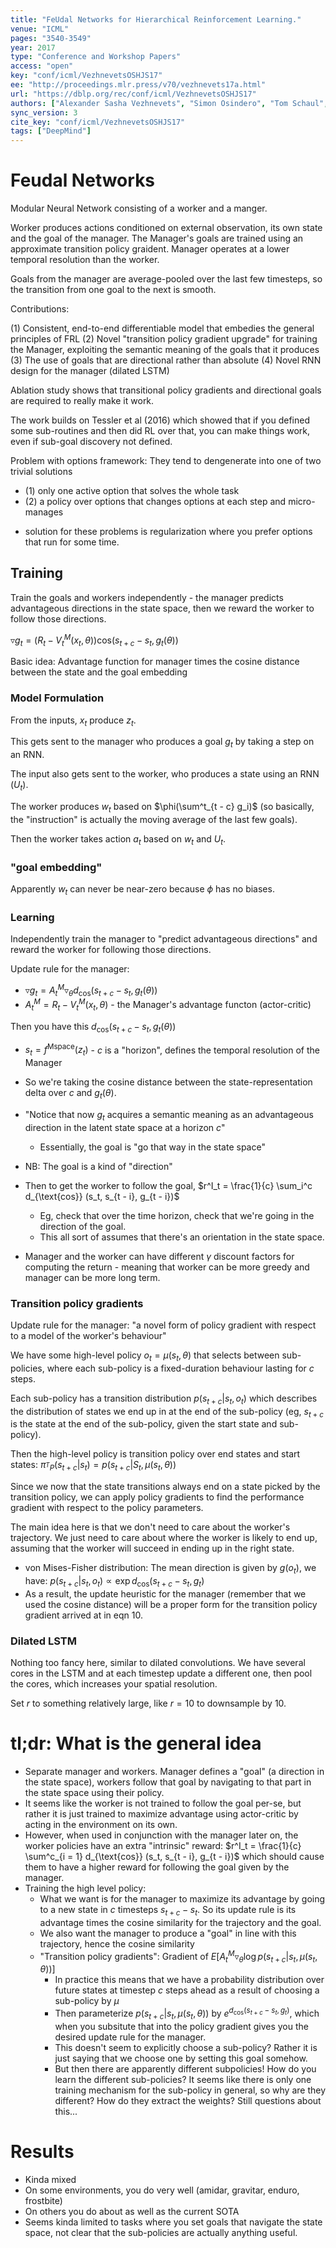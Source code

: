 ```yaml
---
title: "FeUdal Networks for Hierarchical Reinforcement Learning."
venue: "ICML"
pages: "3540-3549"
year: 2017
type: "Conference and Workshop Papers"
access: "open"
key: "conf/icml/VezhnevetsOSHJS17"
ee: "http://proceedings.mlr.press/v70/vezhnevets17a.html"
url: "https://dblp.org/rec/conf/icml/VezhnevetsOSHJS17"
authors: ["Alexander Sasha Vezhnevets", "Simon Osindero", "Tom Schaul", "Nicolas Heess", "Max Jaderberg", "David Silver", "Koray Kavukcuoglu"]
sync_version: 3
cite_key: "conf/icml/VezhnevetsOSHJS17"
tags: ["DeepMind"]
---
```

# Feudal Networks

Modular Neural Network consisting of a worker and a manger.

Worker produces actions conditioned on external observation, its own
state and the goal of the manager. The Manager's goals
are trained using an approximate transition policy graident. Manager operates
at a lower temporal resolution than the worker.

Goals from the manager are average-pooled over the last few timesteps,
so the transition from one goal to the next is smooth.


Contributions:

 (1) Consistent, end-to-end differentiable model that embedies the general principles of FRL
 (2) Novel "transition policy gradient upgrade" for training the Manager, exploiting the
     semantic meaning of the goals that it produces
 (3) The use of goals that are directional rather than absolute
 (4) Novel RNN design for the manager (dilated LSTM)

Ablation study shows that transitional policy gradients and directional goals
are required to really make it work.

The work builds on Tessler et al (2016) which showed that if you defined some sub-routines
and then did RL over that, you can make things work, even if sub-goal discovery not defined.

Problem with options framework: They tend to dengenerate into one of two trivial solutions

 * (1) only one active option that solves the whole task
 * (2) a policy over options that changes options at each step and micro-manages

 - solution for these problems is regularization where you prefer options that run for some time.


## Training

Train the goals and workers independently - the manager
predicts advantageous directions in the state space,
then we reward the worker to follow those directions.

$\triangledown g_{t} = (R_t - V_t^M(x_t, \theta)) \text{cos}(s_{t + c} - s_t, g_t(\theta))$

Basic idea: Advantage function for manager times the cosine distance
between the state and the goal embedding


### Model Formulation

From the inputs, $x_t$ produce $z_t$.

This gets sent to the manager who produces a goal $g_t$ by taking a step on an RNN.

The input also gets sent to the worker, who produces a state using an RNN ($U_t)$.

The worker produces $w_t$ based on $\phi(\sum^t_{t - c} g_i)$ (so basically, the "instruction"
is actually the moving average of the last few goals).

Then the worker takes action $a_t$ based on $w_t$ and $U_t$.

### "goal embedding"

Apparently $w_t$ can never be near-zero because $\phi$ has no biases.

### Learning

Independently train the manager to "predict advantageous directions"
and reward the worker for following those directions.

Update rule for the manager:

 - $\triangledown g_t = A_t^M \triangledown_{\theta} d_{\text{cos}} (s_{t + c} - s_t, g_t (\theta))$
 - $A_t^M = R_t - V_t^M(x_t, \theta)$ - the Manager's advantage functon (actor-critic)

 Then you have this $d_{\text{cos}}(s_{t + c} - s_t, g_t(\theta))$

 - $s_t = f^{\text{Mspace}}(z_t)$ - $c$ is a "horizon", defines the temporal resolution of the Manager
 - So we're taking the cosine distance between the state-representation delta over $c$
   and $g_t(\theta)$.
 - "Notice that now $g_t$ acquires a semantic meaning as an advantageous direction in the latent state
    space at a horizon $c$"
   - Essentially, the goal is "go that way in the state space"

 - NB: The goal is a kind of "direction"

 - Then to get the worker to follow the goal, $r^I_t = \frac{1}{c} \sum_i^c d_{\text{cos}} (s_t, s_{t - i}, g_{t - i})$
   - Eg, check that over the time horizon, check that we're going in the direction of the goal.
   - This all sort of assumes that there's an orientation in the state space.

 - Manager and the worker can have different $\gamma$ discount factors for computing the return -
   meaning that worker can be more greedy and manager can be more long term.


### Transition policy gradients

Update rule for the manager: "a novel form of policy gradient with respect to a model of the worker's behaviour"

We have some high-level policy $o_t = \mu(s_t, \theta)$ that selects between sub-policies, where
each sub-policy is a fixed-duration behaviour lasting for $c$ steps.

Each sub-policy has a transition distribution $p(s_{t + c}|s_t, o_t)$ which describes the
distribution of states we end up in at the end of the sub-policy (eg, $s_{t + c}$ is
the state at the end of the sub-policy, given the start state and sub-policy).

Then the high-level policy is transition policy over end states and start states:
$\pi_{^TP}(s_{t + c}|s_t) = p(s_{t + c}|S_t, \mu(s_t, \theta))$

Since we now that the state transitions always end on a state picked by the transition policy,
we can apply policy gradients to find the performance gradient with respect
to the policy parameters.

The main idea here is that we don't need to care about the worker's trajectory. We just need
to care about where the worker is likely to end up, assuming that the worker will succeed
in ending up in the right state.

 - von Mises-Fisher distribution: The mean direction is given by $g(o_t)$,
   we have: $p(s_{t + c}|s_t, o_t) \propto \exp{d_{\text{cos}}(s_{t + c} - s_t, g_t)}$
 - As a result, the update heuristic for the manager (remember that we used the cosine distance)
   will be a proper form for the transition policy gradient arrived at in eqn 10.


### Dilated LSTM

Nothing too fancy here, similar to dilated convolutions. We have several cores in the LSTM
and at each timestep update a different one, then pool the cores, which increases your spatial
resolution.

Set $r$ to something relatively large, like $r = 10$ to downsample by 10.

# tl;dr: What is the general idea

 - Separate manager and workers. Manager defines a "goal" (a direction in the state space),
   workers follow that goal by navigating to that part in the state space using their policy.
 - It seems like the worker is not trained to follow the goal per-se, but rather it is just trained
   to maximize advantage using actor-critic by acting in the environment on its own.
 - However, when used in conjunction with the manager later on, the worker policies
   have an extra "intrinsic" reward: $r^I_t = \frac{1}{c} \sum^c_{i = 1} d_{\text{cos}} (s_t, s_{t - i}, g_{t - i})$
   which should cause them to have a higher reward for following the goal given by the manager.
 - Training the high level policy:
   - What we want is for the manager to maximize its advantage by going to a new state
     in $c$ timesteps $s_{t + c} - s_t$. So its update rule is its advantage times
     the cosine similarity for the trajectory and the goal.
   - We also want the manager to produce a "goal" in line with this trajectory, hence the cosine similarity
   - "Transition policy gradients": Gradient of $E[A^M_t \triangledown_{\theta} \log p(s_{t + c}|s_t, \mu(s_t, \theta))]$
     - In practice this means that we have a probability distribution over future states at timestep $c$ steps
       ahead as a result of choosing a sub-policy by $\mu$
     - Then parameterize $p(s_{t + c}|s_t, \mu(s_t, \theta))$ by $e^{d_{\text{cos}} (s_{t + c} - s_t, g_t)}$,
       which when you subsitute that into the policy gradient gives you the desired update rule for the manager.
     - This doesn't seem to explicitly choose a sub-policy? Rather it is just saying that we choose one by
       setting this goal somehow.
     - But then there are apparently different subpolicies! How do you learn the different sub-policies?
       It seems like there is only one training mechanism for the sub-policy in general, so why are they different?
       How do they extract the weights? Still questions about this...


# Results

 - Kinda mixed
 - On some environments, you do very well (amidar, gravitar, enduro, frostbite)
 - On others you do about as well as the current SOTA
 - Seems kinda limited to tasks where you set goals that navigate the state space,
   not clear that the sub-policies are actually anything useful.